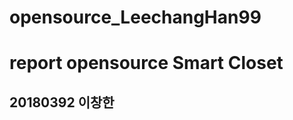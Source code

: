 # opensource_LeechangHan99
report opensource
Smart Closet
============

20180392 이창한
----------------
